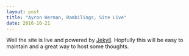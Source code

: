 ```yaml
---
layout: post
title: "Ayron Herman, Rambilings, Site Live"
date: 2016-10-21
---
```


Well the site is live and powered by [Jekyll](http://jekyllrb.com). Hopfully this will be easy to maintain and a great way to host some thoughts.
